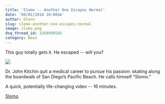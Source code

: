 ```yaml
---
title: 'Slomo -- Another One Escapes Normal'
date: '04/02/2014 10:00am'
author: Glenn
slug: slomo-another-one-escapes-normal
image: slomo.png
dsq_thread_id: 3268990585
category: News
---
```

This guy totally gets it. He escaped -- will you?

![](/user/images/2014/04/slomo-1024x577.png)

Dr. John Kitchin quit a medical career to pursue his passion: skating along the boardwalk of San Diego’s Pacific Beach. He calls himself “Slomo.”

A quick, potentially life-changing video -- 16 minutes.

[Slomo](http://nyti.ms/1s0fcv2)